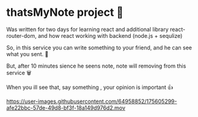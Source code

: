 # thatsMyNote project 📩

Was written for two days for learning react and additional library react-router-dom, and how react working with backend (node.js + sequlize)

So, in this service you can write something to your friend, and he can see what you sent. 👀

But, after 10 minutes sience he seens note, note will removing from this service 🗑

When you ill see that, say something , your opinion is important 👍



https://user-images.githubusercontent.com/64958852/175605299-afe22bbc-57de-49d8-bf3f-18a149d976d2.mov

